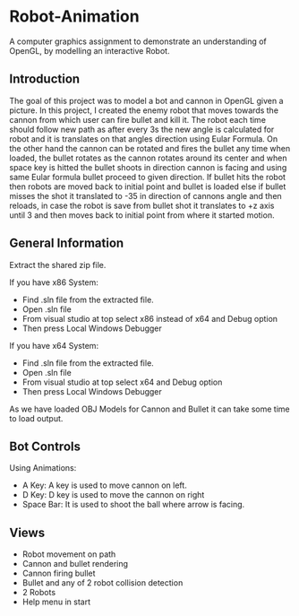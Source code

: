 # Robot-Animation 

A computer graphics assignment to demonstrate an understanding of OpenGL, by modelling an interactive Robot.

## Introduction
The goal of this project was to model a  bot and cannon in OpenGL given a picture. In this project, I created the enemy robot that moves towards the cannon from which user can fire bullet and kill it. The robot each time should follow new path as after every 3s the new angle is calculated for robot and it is translates on that angles direction using Eular Formula. On the other hand the cannon can be rotated and fires the bullet any time when loaded, the bullet rotates as the cannon rotates around its center and when space key is hitted the bullet shoots in direction cannon is facing and using same Eular formula bullet proceed to given direction. If bullet hits the robot then robots are moved back to initial point and bullet is loaded else if bullet misses the shot it translated to -35 in direction of cannons angle and then reloads, in case the robot is save from bullet shot it translates to +z axis until 3 and then moves back to initial point from where it started motion.

## General Information
Extract the shared zip file.

If you have x86 System:

- Find .sln file from the extracted file.
- Open .sln file
- From visual studio at top select x86 instead of x64 and Debug option
- Then press Local Windows Debugger

If you have x64 System:

- Find .sln file from the extracted file.
- Open .sln file
- From visual studio at top select x64 and Debug option
- Then press Local Windows Debugger

As we have loaded OBJ Models for Cannon and Bullet it can take some time to load output.

## Bot Controls

Using Animations:

 - A Key: A key is used to move cannon on left.
 - D Key: D key is used to move the cannon on right 
 - Space Bar: It is used to shoot the ball where arrow is facing.

## Views
 - Robot movement on path 
 - Cannon and bullet rendering 
 - Cannon firing bullet 
 - Bullet and any of 2 robot collision detection 
 - 2 Robots 
 - Help menu in start 



